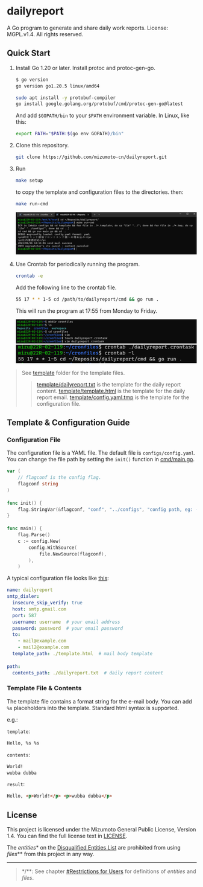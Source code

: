 # dailyreport

A Go program to generate and share daily work reports. License: MGPL.v1.4. All rights reserved.

## Quick Start

1. Install Go 1.20 or later. Install protoc and protoc-gen-go.

    ```bash
    $ go version
    go version go1.20.5 linux/amd64
    ```

    ```bash
    sudo apt install -y protobuf-compiler
    go install google.golang.org/protobuf/cmd/protoc-gen-go@latest
    ```

    And add `$GOPATH/bin` to your `$PATH` environment variable. In Linux, like this:

    ```bash
    export PATH="$PATH:$(go env GOPATH)/bin"
    ```

2. Clone this repository.

    ```bash
    git clone https://github.com/mizumoto-cn/dailyreport.git
    ```

3. Run

    ```bash
    make setup
    ```

    to copy the template and configuration files to the directories.
    then:

    ```bash
    make run-cmd
    ```

    ![()](./template/run-cmd.png)

4. Use Crontab for periodically running the program.

    ```bash
    crontab -e
    ```

    Add the following line to the crontab file.

    ```bash
    55 17 * * 1-5 cd /path/to/dailyreport/cmd && go run .
    ```

    This will run the program at 17:55 from Monday to Friday.

    ![()](./template/crontab.png)
    ![()](./template/crontab2.png)

> See [template](./template) folder for the template files.
> > [template/dailyreport.txt](./template/dailyreport.txt) is the template for the daily report content.
> > [template/template.html](./template/template.html) is the template for the daily report email.
> > [template/config.yaml.tmp](./template/config.yaml.tmp) is the template for the configuration file.

## Template & Configuration Guide

### Configuration File

The configuration file is a YAML file. The default file is `configs/config.yaml`. You can change the file path by setting the `init()` function in [cmd/main.go](./cmd/main.go).

```go
var (
    // flagconf is the config flag.
    flagconf string
)

func init() {
    flag.StringVar(&flagconf, "conf", "../configs", "config path, eg: -conf config.yaml")
}

func main() {
    flag.Parse()
    c := config.New(
        config.WithSource(
            file.NewSource(flagconf),
        ),
    )
```

A typical configuration file looks like [this](./template/config.yaml.tmp):

```yaml
name: dailyreport
smtp_dialer:
  insecure_skip_verify: true
  host: smtp.gmail.com
  port: 587
  username: username  # your email address
  password: password  # your email password
  to: 
    - mail@example.com
    - mail2@example.com
  template_path: ./template.html  # mail body template

path:
  contents_path: ./dailyreport.txt  # daily report content
```

### Template File & Contents

The template file contains a format string for the e-mail body. You can add `%s` placeholders into the template. Standard html syntax is supported.

e.g.:

`template`:

```html
Hello, %s %s
```

`contents`:

```txt
World!
wubba dubba
```

`result`:

```html
Hello, <p>World!</p> <p>wubba dubba</p>
```

## License

This project is licensed under the Mizumoto General Public License, Version 1.4. You can find the full license text in [LICENSE](./LICENSE/Mizumoto.General.Public.License.v1.4.md).

The _entities_\* on the [Disqualified Entities List](./LICENSE/List_of_Disqualified_Entities.md) are prohibited from using _files_\*\* from this project in any way.

---
> \*/\*\*: See chapter [#Restrictions for Users](./LICENSE/Mizumoto.General.Public.License.v1.4.md/#restrictions-for-users) for definitions of _entities_ and _files_.
